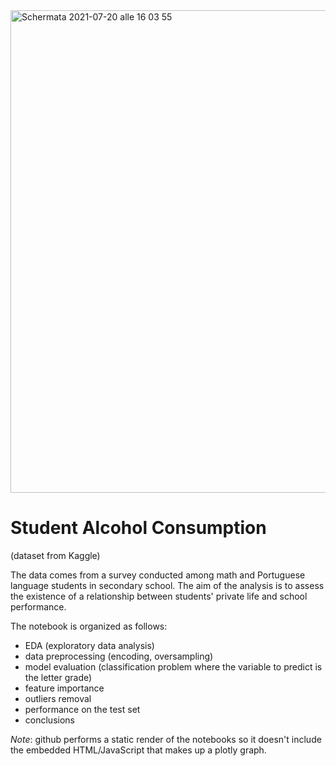<img width="772" alt="Schermata 2021-07-20 alle 16 03 55" src="https://user-images.githubusercontent.com/50627877/126337833-feff369f-5e5f-420b-84b7-f0b8177fc3d5.png">

# Student Alcohol Consumption
 (dataset from Kaggle)


The data comes from a survey conducted among math and Portuguese language students in secondary school. The aim of the analysis is to assess the existence of a relationship between students' private life and school performance.

The notebook is organized as follows:

- EDA (exploratory data analysis)
- data preprocessing (encoding, oversampling)
- model evaluation (classification problem where the variable to predict is the letter grade)
- feature importance
- outliers removal
- performance on the test set
- conclusions

*Note*: github performs a static render of the notebooks so it doesn't include the embedded HTML/JavaScript that makes up a plotly graph.
